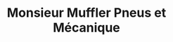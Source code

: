 ---
title: "Monsieur Muffler Pneus et Mécanique"
url: /shawinigan/monsieur-muffler-pneus-et-mecanique/
shop: Autowerkstatt
---
